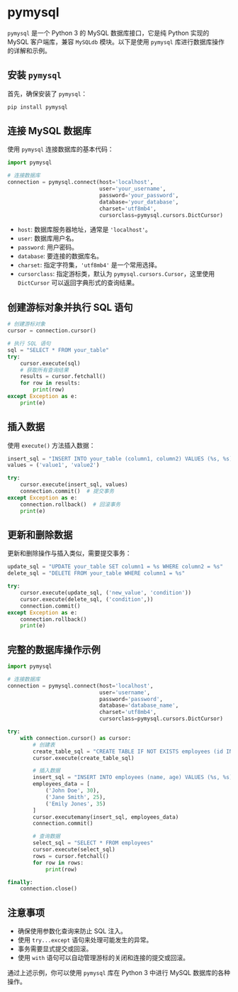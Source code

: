 # pymysql

`pymysql` 是一个 Python 3 的 MySQL 数据库接口，它是纯 Python 实现的 MySQL 客户端库，兼容 `MySQLdb` 模块。以下是使用 `pymysql` 库进行数据库操作的详解和示例。

## 安装 `pymysql`

首先，确保安装了 `pymysql`：

```sh
pip install pymysql
```

## 连接 MySQL 数据库

使用 `pymysql` 连接数据库的基本代码：

```python
import pymysql

# 连接数据库
connection = pymysql.connect(host='localhost',
                             user='your_username',
                             password='your_password',
                             database='your_database',
                             charset='utf8mb4',
                             cursorclass=pymysql.cursors.DictCursor)
```

- `host`: 数据库服务器地址，通常是 `'localhost'`。
- `user`: 数据库用户名。
- `password`: 用户密码。
- `database`: 要连接的数据库名。
- `charset`: 指定字符集，`'utf8mb4'` 是一个常用选择。
- `cursorclass`: 指定游标类，默认为 `pymysql.cursors.Cursor`，这里使用 `DictCursor` 可以返回字典形式的查询结果。

## 创建游标对象并执行 SQL 语句

```python
# 创建游标对象
cursor = connection.cursor()

# 执行 SQL 语句
sql = "SELECT * FROM your_table"
try:
    cursor.execute(sql)
    # 获取所有查询结果
    results = cursor.fetchall()
    for row in results:
        print(row)
except Exception as e:
    print(e)
```

## 插入数据

使用 `execute()` 方法插入数据：

```python
insert_sql = "INSERT INTO your_table (column1, column2) VALUES (%s, %s)"
values = ('value1', 'value2')

try:
    cursor.execute(insert_sql, values)
    connection.commit()  # 提交事务
except Exception as e:
    connection.rollback()  # 回滚事务
    print(e)
```

## 更新和删除数据

更新和删除操作与插入类似，需要提交事务：

```python
update_sql = "UPDATE your_table SET column1 = %s WHERE column2 = %s"
delete_sql = "DELETE FROM your_table WHERE column1 = %s"

try:
    cursor.execute(update_sql, ('new_value', 'condition'))
    cursor.execute(delete_sql, ('condition',))
    connection.commit()
except Exception as e:
    connection.rollback()
    print(e)
```

## 完整的数据库操作示例

```python
import pymysql

# 连接数据库
connection = pymysql.connect(host='localhost',
                             user='username',
                             password='password',
                             database='database_name',
                             charset='utf8mb4',
                             cursorclass=pymysql.cursors.DictCursor)

try:
    with connection.cursor() as cursor:
        # 创建表
        create_table_sql = "CREATE TABLE IF NOT EXISTS employees (id INT AUTO_INCREMENT PRIMARY KEY, name VARCHAR(100), age INT)"
        cursor.execute(create_table_sql)

        # 插入数据
        insert_sql = "INSERT INTO employees (name, age) VALUES (%s, %s)"
        employees_data = [
            ('John Doe', 30),
            ('Jane Smith', 25),
            ('Emily Jones', 35)
        ]
        cursor.executemany(insert_sql, employees_data)
        connection.commit()

        # 查询数据
        select_sql = "SELECT * FROM employees"
        cursor.execute(select_sql)
        rows = cursor.fetchall()
        for row in rows:
            print(row)

finally:
    connection.close()
```

## 注意事项

- 确保使用参数化查询来防止 SQL 注入。
- 使用 `try...except` 语句来处理可能发生的异常。
- 事务需要显式提交或回滚。
- 使用 `with` 语句可以自动管理游标的关闭和连接的提交或回滚。

通过上述示例，你可以使用 `pymysql` 库在 Python 3 中进行 MySQL 数据库的各种操作。
